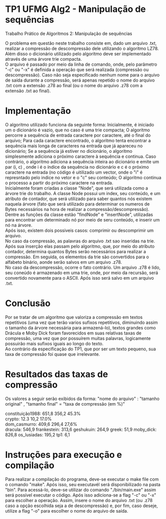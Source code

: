 # TP1 UFMG Alg2 - Manipulação de sequências
Trabalho Prático de Algoritmos 2: Manipulação de sequências

  O problema em questão neste trabalho consiste em, dado um arquivo .txt, realizar a compressão de descompressão dele utilizando o algoritmo LZ78. Além disso o dicionário utilizado pelo algoritmo deve ser implementado através de uma árvore trie compacta. <br />
  O arquivo é passado por meio da linha de comando, onde, pelo parâmetro "-c" ou "-x" é definida a operação que será realizada (compressão ou descompressão). Caso não seja especificado nenhum nome para o arquivo de saída durante a compressão, será apenas repetido o nome do arquivo .txt com a extensão .z78 ao final (ou o nome do arquivo .z78 com a extensão .txt ao final).
  
# Implementação

  O algoritmo utilizado funciona da seguinte forma: Inicialmente, é iniciado um o dicionário é vazio, que no caso é uma trie compacta; O algoritmo percorre a sequência de entrada caractere por caractere, até o final do arquivo; Para cada caractere encontrado, o algoritmo tenta encontrar a sequência mais longa de caracteres na entrada que já apareceu no dicionário; Se a sequência já estiver no dicionário, o algoritmo simplesmente adiciona o próximo caractere à sequência e continua.  Caso contrário, o algoritmo adiciona a sequência inteira ao dicionário e emite um par (i, c) , onde i é o índice da sequência no dicionário e c é o próximo caractere na entrada (no código é uitilizado um vector, onde o "i" é represntado pelo indice no vetor e o "c" seu conteúdo; O algoritmo continua o processo a partir do próximo caractere na entrada.  <br />
  Inicialmente foram criadas a classe "Node", que será utilizada como a árvore trie do trabalho. A classe Node possui um index, seu conteúdo, e um atributo de contador, que será utilizado para saber quantos nós existem naquela árvore (fato que será utilizado para determinar os numeros de Bytes necessários na hora de realizar a compressão/descompressão). Dentre as funções da classe estão "findNode" e "insertNode", utilizadas para encontrar um determinado nó por meio de seru conteúdo, e inserir um nó na árvore. <br />
  Após isso, existem dois possiveis casos: comprimir ou descomprimir um arquivo. <br />
  No caso da compressão, as palavras do arquivo .txt sao inseridas na trie. Após sua inserção elas passam pelo algoritmo, que, por meio do atributo contador, determina quantos Bytes serão necessários para realizar a compressão. Em seguida, os elementos da trie são convertidos para o alfabeto binário, aonde serão salvos em um arquivo .z78. <br />
  No caso da descompressão, ocorre o fato contrário. Um arquivo .z78 é lido, seu coneúdo é armazenado em uma trie, onde, por meio da recursão, será convertido novamente para o ASCII. Após isso será salvo em um arquivo .txt.

# Conclusão
  
  Por se tratar de um algoritmo que valoriza a compressão em textos repetitivos (uma vez que terão varios sufixos repetitivos, diminuindo assim o tamanho da árvore necessária para armazená-lo), textos grandes como Drácula e Moby Dick foram favorecidos em suas relativas taxas de compressão, uma vez que por possuírem muitas palavras, logicamente possuirão mais sufixos iguais ao longo do texto.  <br />Ao contrário da especificação do TP1, que por ser um texto pequeno, sua taxa de compressão foi quase que irrelevante.

# Resultados das taxas de compressão 

Os valores a seguir serão exibidos da forma: "nome do arquivo" : "tamanho original" , "tamanho final" = "taxa de compressão (em %)" <br />

  constituição1988: 651,8 356,2 45.3%  <br />
  crypto: 12.3 10,2 17.0%  <br />
  dom_casmurro: 409,6 296,4 27,6%  <br />
  dracula: 546,9
  frankestein: 313,6
  geshukuin: 264,9
  greek: 51,9
  moby_dick: 826,8
  os_lusiadas: 195,2
  tp1: 6,1
  
  
# Instruções para execução e compilação
 
  Para realizar a compilação do programa, deve-se executar o make file com o comando "make". Após isso, seu executavél será disponibilizado na pasta "bin". Para acessá-lo, deve-se utilizar do comando "./bin/main.exe" assim será possível executar o código. Após isso adiciona-se a flag "-c" ou "-x" para escolher a operação. Assim, insere o nome do arquivo .txt (ou .z78 caso a opção escolhida seja a de descompressão) e, por fim, caso deseje, utilize a flag "-o" para escolher o nome do arquivo de saída.
